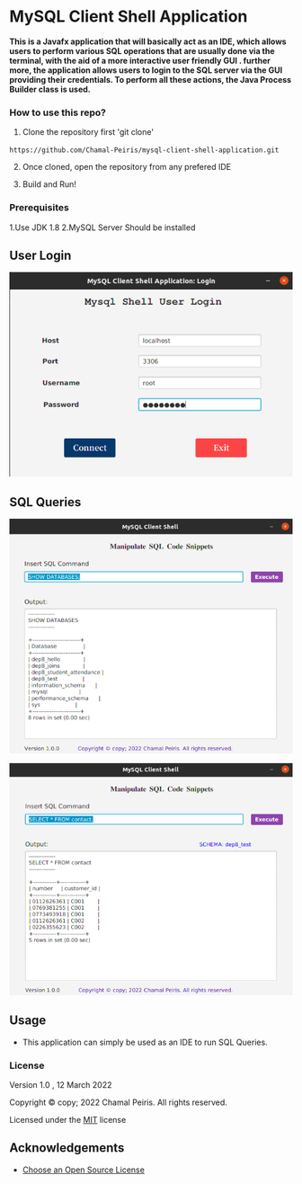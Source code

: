 # MySQL Client Shell Application
**This is a Javafx application that will basically act as an IDE, which allows users to perform various SQL operations that are usually done via the terminal, with the aid of a more interactive user friendly GUI . further more, the application allows users to login to the SQL server via the GUI providing their credentials. To perform all these actions, the Java Process Builder class is used.**
### How to use this repo?

1. Clone the repository first  'git clone'

``https://github.com/Chamal-Peiris/mysql-client-shell-application.git``

2. Once cloned, open the repository from any prefered IDE

3. Build and Run!


### Prerequisites
1.Use JDK 1.8
2.MySQL Server Should be installed

## User Login

![](assets/UserLogin.png)


## SQL Queries

![](assets/UI1.png)




![](assets/UI2.png)


## Usage

* This application can simply be used as an IDE to run SQL Queries.


### License

Version 1.0 , 12 March 2022

Copyright © copy; 2022 Chamal Peiris. All rights reserved.

Licensed under the [MIT](LICENSE) license

## Acknowledgements

* [Choose an Open Source License](https://choosealicense.com)
